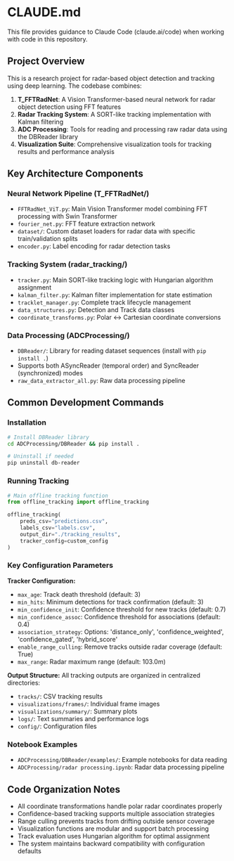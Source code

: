 # CLAUDE.md

This file provides guidance to Claude Code (claude.ai/code) when working with code in this repository.

## Project Overview

This is a research project for radar-based object detection and tracking using deep learning. The codebase combines:

1. **T_FFTRadNet**: A Vision Transformer-based neural network for radar object detection using FFT features
2. **Radar Tracking System**: A SORT-like tracking implementation with Kalman filtering
3. **ADC Processing**: Tools for reading and processing raw radar data using the DBReader library
4. **Visualization Suite**: Comprehensive visualization tools for tracking results and performance analysis

## Key Architecture Components

### Neural Network Pipeline (T_FFTRadNet/)
- `FFTRadNet_ViT.py`: Main Vision Transformer model combining FFT processing with Swin Transformer
- `fourier_net.py`: FFT feature extraction network
- `dataset/`: Custom dataset loaders for radar data with specific train/validation splits
- `encoder.py`: Label encoding for radar detection tasks

### Tracking System (radar_tracking/)
- `tracker.py`: Main SORT-like tracking logic with Hungarian algorithm assignment
- `kalman_filter.py`: Kalman filter implementation for state estimation
- `tracklet_manager.py`: Complete track lifecycle management
- `data_structures.py`: Detection and Track data classes
- `coordinate_transforms.py`: Polar ↔ Cartesian coordinate conversions

### Data Processing (ADCProcessing/)
- `DBReader/`: Library for reading dataset sequences (install with `pip install .`)
- Supports both ASyncReader (temporal order) and SyncReader (synchronized) modes
- `raw_data_extractor_all.py`: Raw data processing pipeline

## Common Development Commands

### Installation
```bash
# Install DBReader library
cd ADCProcessing/DBReader && pip install .

# Uninstall if needed
pip uninstall db-reader
```

### Running Tracking
```python
# Main offline tracking function
from offline_tracking import offline_tracking

offline_tracking(
    preds_csv="predictions.csv",
    labels_csv="labels.csv", 
    output_dir="./tracking_results",
    tracker_config=custom_config
)
```

### Key Configuration Parameters

**Tracker Configuration:**
- `max_age`: Track death threshold (default: 3)
- `min_hits`: Minimum detections for track confirmation (default: 3)
- `min_confidence_init`: Confidence threshold for new tracks (default: 0.7)
- `min_confidence_assoc`: Confidence threshold for associations (default: 0.4)
- `association_strategy`: Options: 'distance_only', 'confidence_weighted', 'confidence_gated', 'hybrid_score'
- `enable_range_culling`: Remove tracks outside radar coverage (default: True)
- `max_range`: Radar maximum range (default: 103.0m)

**Output Structure:**
All tracking outputs are organized in centralized directories:
- `tracks/`: CSV tracking results
- `visualizations/frames/`: Individual frame images
- `visualizations/summary/`: Summary plots
- `logs/`: Text summaries and performance logs
- `config/`: Configuration files

### Notebook Examples
- `ADCProcessing/DBReader/examples/`: Example notebooks for data reading
- `ADCProcessing/radar processing.ipynb`: Radar data processing pipeline

## Code Organization Notes

- All coordinate transformations handle polar radar coordinates properly
- Confidence-based tracking supports multiple association strategies
- Range culling prevents tracks from drifting outside sensor coverage
- Visualization functions are modular and support batch processing
- Track evaluation uses Hungarian algorithm for optimal assignment
- The system maintains backward compatibility with configuration defaults